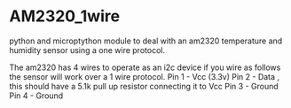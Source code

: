 # AM2320_1wire
python and microptython module to deal with an am2320 temperature and humidity sensor using a one wire protocol.

The am2320 has 4 wires to operate as an i2c device if you wire as follows the sensor will work over a 1 wire protocol.
Pin 1 - Vcc (3.3v)
Pin 2 - Data , this should have a 5.1k pull up resistor connecting it to Vcc
Pin 3 - Ground
Pin 4 - Ground
